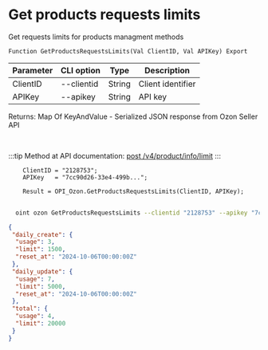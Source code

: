 ﻿---
sidebar_position: 5
---

# Get products requests limits
 Get requests limits for products managment methods



`Function GetProductsRequestsLimits(Val ClientID, Val APIKey) Export`

  | Parameter | CLI option | Type | Description |
  |-|-|-|-|
  | ClientID | --clientid | String | Client identifier |
  | APIKey | --apikey | String | API key |

  
  Returns:  Map Of KeyAndValue - Serialized JSON response from Ozon Seller API

<br/>

:::tip
Method at API documentation: [post /v4/product/info/limit](https://docs.ozon.ru/api/seller/#operation/ProductAPI_GetUploadQuota)
:::
<br/>


```bsl title="Code example"
    ClientID = "2128753";
    APIKey   = "7cc90d26-33e4-499b...";

    Result = OPI_Ozon.GetProductsRequestsLimits(ClientID, APIKey);
```



```sh title="CLI command example"
    
  oint ozon GetProductsRequestsLimits --clientid "2128753" --apikey "7cc90d26-33e4-499b..."

```

```json title="Result"
{
 "daily_create": {
  "usage": 3,
  "limit": 1500,
  "reset_at": "2024-10-06T00:00:00Z"
 },
 "daily_update": {
  "usage": 7,
  "limit": 5000,
  "reset_at": "2024-10-06T00:00:00Z"
 },
 "total": {
  "usage": 4,
  "limit": 20000
 }
}
```
